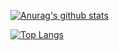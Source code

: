 [![Anurag's github stats](https://github-readme-stats.vercel.app/api?username=chulhee23&count_private=true&show_icons=true&include_all_commits=true)](https://github.com/anuraghazra/github-readme-stats)



[![Top Langs](https://github-readme-stats.vercel.app/api/top-langs/?username=chulhee23&layout=compact&hide=jupyter%20notebook)](https://github.com/anuraghazra/github-readme-stats)
